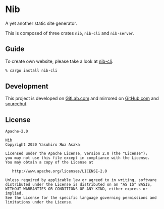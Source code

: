 # Nib

A yet another static site generator.

This is composed of three crates `nib`, `nib-cli` and `nib-server`.


## Guide

To create own website, please take a look at [nib-cli](src/nib-cli).

```zsh
% cargo install nib-cli
```


## Development

This project is developed on [GitLab.com](https://gitlab.com/grauwoelfchen/nib)
and mirrored on [GitHub.com](https://github.com/grauwoelfchen/nib) and [
sourcehut](https://git.sr.ht/~grauwoelfchen/nib).


## License

`Apache-2.0`

```text
Nib
Copyright 2020 Yasuhiro Яша Asaka

Licensed under the Apache License, Version 2.0 (the "License");
you may not use this file except in compliance with the License.
You may obtain a copy of the License at

   http://www.apache.org/licenses/LICENSE-2.0

Unless required by applicable law or agreed to in writing, software
distributed under the License is distributed on an "AS IS" BASIS,
WITHOUT WARRANTIES OR CONDITIONS OF ANY KIND, either express or implied.
See the License for the specific language governing permissions and
limitations under the License.
```
